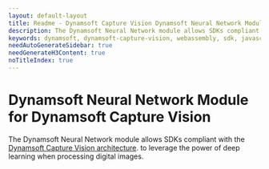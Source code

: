 ```yaml
---
layout: default-layout
title: Readme - Dynamsoft Capture Vision Dynamsoft Neural Network Module
description: The Dynamsoft Neural Network module allows SDKs compliant with the Dynamsoft Capture Vision to leverage the power of Dynamsoft learning when processing digital images.  
keywords: dynamsoft, dynamsoft-capture-vision, webassembly, sdk, javascript, typescript, opencv, Dynamsoft-neural-network, dnn
needAutoGenerateSidebar: true
needGenerateH3Content: true
noTitleIndex: true
---
```


# Dynamsoft Neural Network Module for Dynamsoft Capture Vision 

The Dynamsoft Neural Network module allows SDKs compliant with the [Dynamsoft Capture Vision architecture](https://www.dynamsoft.com/capture-vision/docs/web/programming/javascript/). to leverage the power of deep learning when processing digital images.